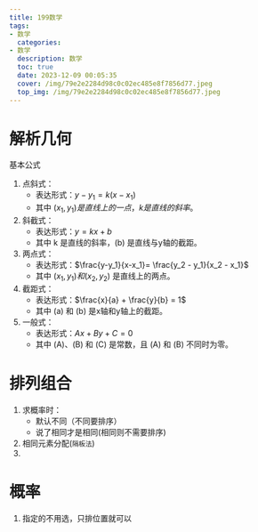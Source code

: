 ```yaml
---
title: 199数学
tags:
- 数学
  categories:
- 数学
  description: 数学
  toc: true
  date: 2023-12-09 00:05:35
  cover: /img/79e2e2284d98c0c02ec485e8f7856d77.jpeg
  top_img: /img/79e2e2284d98c0c02ec485e8f7856d77.jpeg
---
```


# 解析几何
基本公式
1. 点斜式：
    - 表达形式：$y - y_1 = k(x - x_1)$
    - 其中 $(x_1, y_1) 是直线上的一点，k 是直线的斜率$。
2. 斜截式：
    - 表达形式：$y = kx + b$
    - 其中 k 是直线的斜率，(b) 是直线与y轴的截距。
3. 两点式：
    - 表达形式：$\frac{y-y_1}{x-x_1}= \frac{y_2 - y_1}{x_2 - x_1}$
    - 其中 $(x_1, y_1) 和 (x_2, y_2)$ 是直线上的两点。
4. 截距式：
    - 表达形式：$\frac{x}{a} + \frac{y}{b} = 1$
    - 其中 (a) 和 (b) 是x轴和y轴上的截距。
5. 一般式：
    - 表达形式：$Ax + By + C = 0$
    - 其中 (A)、(B) 和 (C) 是常数，且 (A) 和 (B) 不同时为零。

# 排列组合
1. 求概率时：
   - 默认不同（不同要排序）
   - 说了相同才是相同(相同则不需要排序)
2. 相同元素分配(`隔板法`)
3. 

# 概率
1. 指定的不用选，只排位置就可以
